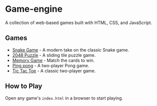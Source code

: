 # Game-engine

A collection of web-based games built with HTML, CSS, and JavaScript.

## Games
- [Snake Game](snake/index.html) - A modern take on the classic Snake game.
- [2048 Puzzle](2048-puzzle/index.html) - A sliding tile puzzle game.
- [Memory Game](memory-game/index.html) - Match the cards to win.
- [Ping pong](ping-pong/index.html) - A two-player Pong game.
- [Tic Tac Toe](tic-tac-toe/index.html) - A classic two-player game.
<!-- Add more games as needed -->

## How to Play
Open any game's `index.html` in a browser to start playing.
